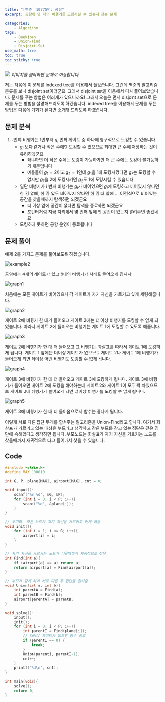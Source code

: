```yaml
--- 
title: "[백준] 10775번: 공항"
excerpt: 공항에 몇 대의 비행기를 도킹시킬 수 있는지 찾는 문제

categories:
    - Algorithm
tags:
    - Baekjoon
    - Union-Find
    - Disjoint-Set
use_math: true
toc: true
toc_sticky: true
---
```


[<img src="../../assets/images/algorithm/baekjoon10775">](https://www.acmicpc.net/problem/10775)
*이미지를 클릭하면 문제로 이동합니다.*

저는 처음에 이 문제를 indexed tree를 이용해서 풀었습니다. 그런데 백준의 알고리즘 분류를 보니 disjoint set이더군요! 그래서 disjoint set을 이용해서 다시 풀어보았습니다. 문제를 푸는 방법은 여러개가 있으니까요! 그래서 오늘은 먼저 disjoint set으로 문제를 푸는 방법을 설명해드리도록 하겠습니다. indexed tree를 이용해서 문제를 푸는 방법은 다음에 기회가 된다면 소개해 드리도록 하겠습니다.

## 문제 분석
1. $i$번쨰 비행기는 1번부터 $g_i$ 번째 게이트 중 하나에 영구적으로 도킹할 수 있습니다
    - $g_i$ 보다 같거나 작은 수에만 도킹할 수 있으므로 최대한 큰 수에 저장하는 것이 유리하겠군요
        - 왜냐하면 더 작은 수에는 도킹이 가능하지만 더 큰 수에는 도킹이 불가능하기 때문입니다
        - 예를들어 $g_1 = 2$이고 $g_2 = 1$인데 $g_1$을 1에 도킹시켰다면 $g_2$는 도킹할 수 없지만 $g_1$을 2에 도킹시키면 $g_2$도 1에 도킹시킬 수 있습니다
    - 일단 비행기가 $i$ 번째 비행기는 $g_i$가 비어있으면 $g_i$에 도킹하고 비어있지 않다면 한 칸 앞에, 한 칸 앞도 비어있지 않다면 한 칸 더 앞에 ... 이런식으로 비어있는 공간을 찾을때까지 탐색하면 되겠군요
        - 더 이상 앞에 공간이 없다면 탐색을 종료하면 되겠군요
        - 포인터처럼 지금 자리에서 몇 번째 앞에 빈 공간이 있는지 알려주면 좋겠네요
    - 도킹하지 못하면 공항 운영이 종료됩니다

## 문제 풀이
예제 2를 가지고 문제를 풀어보도록 하겠습니다. 

![example2](../../assets/images/algorithm/baekjoon10775-example2)

공항에는 4개의 게이트가 있고 6대의 비행기가 차례로 들어오게 됩니다

![graph1](../../assets/images/algorithm/baekjoon10775-graph1)

처음에는 모든 게이트가 비어있으니 각 게이트가 자기 자신을 가르키고 있게 세팅해줍니다.

![graph2](../../assets/images/algorithm/baekjoon10775-graph2)

게이트 2에 비행기 한 대가 들어오고 게이트 2에는 더 이상 비행기를 도킹할 수 없게 되었습니다. 따라서 게이트 2에 들어오는 비행기는 게이트 1에 도킹할 수 있도록 해줍니다.

![graph3](../../assets/images/algorithm/baekjoon10775-graph3)

게이트 2에 비행기가 한 대 더 들어오고 그 비행기는 화살표를 따라서 게이트 1에 도킹하게 됩니다. 게이트 1 앞에는 더이상 게이트가 없으므로 게이트 2나 게이트 1에 비행기가 들어오게 되면 더이상 어떤 비행기도 도킹할 수 없게 됩니다.

![graph4](../../assets/images/algorithm/baekjoon10775-graph4)

게이트 3에 비행기가 한 대 더 들어오고 게이트 3에 도킹하게 됩니다. 게이트 3에 비행기가 들어오면 게이트 2에 도킹을 해야하는데 게이트 2와 게이트 1이 모두 꽉 차있으므로 게이트 3에 비행기가 들어오게 되면 더이상 비행기를 도킹할 수 없게 됩니다.

![graph5](../../assets/imgaes/algorithm/baekjoon10775-graph5)

게이트 3에 비행기가 한 대 더 들어옴으로서 함수는 끝나게 됩니다.

이렇게 서로 다른 집단 두개를 합쳐주는 알고리즘을 Union-Find라고 합니다. 여기서 화살표가 가르키고 있는 대상을 부모라고 생각하고 같은 부모를 같고 있는 집단은 같은 집단에 속해있다고 생각하면 됩니다. 부모노드는 화살표기 자기 자신을 가르키는 노드를 찾을때까지 재귀적으로 타고 들어가서 찾을 수 있습니다.

## Code
```cpp
#include <stdio.h>
#define MAX 100010

int G, P, plane[MAX], airport[MAX], cnt = 0;

void input(){
    scanf("%d %d", &G, &P);
    for (int i = 0; i < P; i++){
        scanf("%d", &plane[i]);
    }
}

// 초기화. 모든 노드가 자기 자신을 가르키고 있게 해줌
void init(){
    for (int i = 1; i <= G; i++){
        airport[i] = i;
    }
}

// 자기 자신을 가르키는 노드가 나올때까지 재귀적으로 찾음
int Find(int a){
    if (airport[a] == a) return a;
    return airport[a] = Find(airport[a]);
}

// 부모가 같게 하여 서로 다른 두 집단을 합쳐줌
void Union(int a, int b){
    int parentA = Find(a);
    int parentB = Find(b);
    airport[parentA] = parentB;
}

void solve(){
    input();
    init();
    for (int i = 0; i < P; i++){
        int parentI = Find(plane[i]);
        // 더이상 게이트가 없으면 함수 종료
        if (parentI == 0) {
            break;
        }
        Union(parentI, parentI-1);
        cnt++;
    }
    printf("%d\n", cnt);
}

int main(void){
    solve();
    return 0;
}
```
